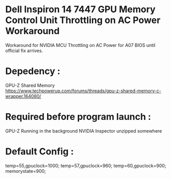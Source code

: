 # Dell Inspiron 14 7447 GPU Memory Control Unit Throttling on AC Power Workaround
Workaround for NVIDIA MCU Throttling on AC Power for A07 BIOS until official fix arrives.

# Depedency :
GPU-Z Shared Memory https://www.techpowerup.com/forums/threads/gpu-z-shared-memory-c-wrapper.164080/

# Required before program launch :
GPU-Z Running in the background
NVIDIA Inspector unzipped somewhere

# Default Config :
temp=55,gpuclock=1000;
temp=57,gpuclock=960;
temp=60,gpuclock=900;
memorystate=900;
